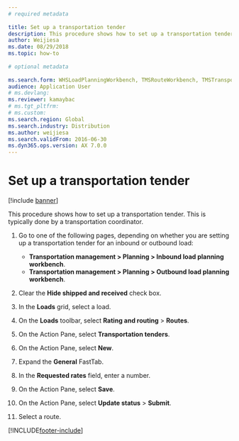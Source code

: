 ```yaml
--- 
# required metadata 
 
title: Set up a transportation tender
description: This procedure shows how to set up a transportation tender. 
author: Weijiesa
ms.date: 08/29/2018
ms.topic: how-to 
 
# optional metadata 
 
ms.search.form: WHSLoadPlanningWorkbench, TMSRouteWorkbench, TMSTransportationTender, WHSOutboundLoadPlanningWorkbench, WHSInboundLoadPlanningWorkbench
audience: Application User 
# ms.devlang:  
ms.reviewer: kamaybac
# ms.tgt_pltfrm:  
# ms.custom:  
ms.search.region: Global
ms.search.industry: Distribution
ms.author: weijiesa
ms.search.validFrom: 2016-06-30 
ms.dyn365.ops.version: AX 7.0.0 
---
```

# Set up a transportation tender

[!include [banner](../../includes/banner.md)]

This procedure shows how to set up a transportation tender. This is typically done by a transportation coordinator.

1. Go to one of the following pages, depending on whether you are setting up a transportation tender for an inbound or outbound load:
    - **Transportation management > Planning > Inbound load planning workbench**.
    - **Transportation management > Planning > Outbound load planning workbench**.

1. Clear the **Hide shipped and received** check box.
1. In the **Loads** grid, select a load.
1. On the **Loads** toolbar, select **Rating and routing** \> **Routes**.
1. On the Action Pane, select **Transportation tenders**.
1. On the Action Pane, select **New**.
1. Expand the **General** FastTab.
1. In the **Requested rates** field, enter a number.
1. On the Action Pane, select **Save**.
1. On the Action Pane, select **Update status** \> **Submit**.
1. Select a route.

[!INCLUDE[footer-include](../../../includes/footer-banner.md)]